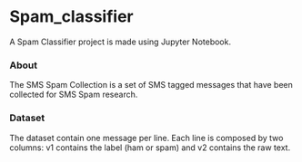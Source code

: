 # Spam_classifier
A Spam Classifier project is made using Jupyter Notebook. 

### About
The SMS Spam Collection is a set of SMS tagged messages that have been collected for SMS Spam research. 

### Dataset
The dataset contain one message per line. Each line is composed by two columns: v1 contains the label (ham or spam) and v2 contains the raw text.
